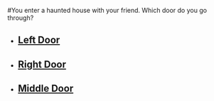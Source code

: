 #You enter a haunted house with your friend. Which door do you go through?

- ## [Left Door](./left-door.md)  
 
- ## [Right Door](../right-door.md)   
 
- ## [Middle Door](./middle-door.md)

